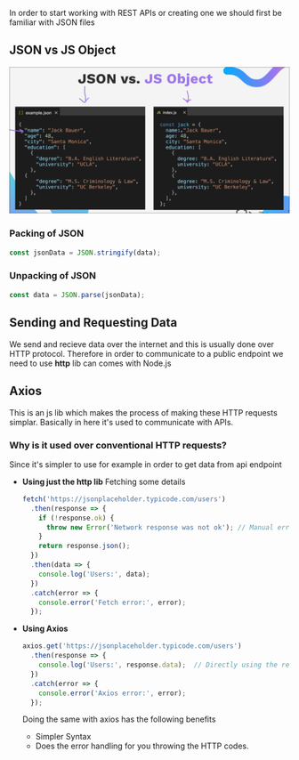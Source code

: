 In order to start working with REST APIs or creating one we should first be familiar with JSON files

## JSON vs JS Object

![alt text](image.png)

### Packing of JSON

```js
const jsonData = JSON.stringify(data);
```

### Unpacking of JSON

```js
const data = JSON.parse(jsonData);
```

## Sending and Requesting Data

We send and recieve data over the internet and this is usually done over HTTP protocol.
Therefore in order to communicate to a public endpoint we need to use **http** lib can comes with Node.js

## Axios

This is an js lib which makes the process of making these HTTP requests simplar.
Basically in here it's used to communicate with APIs.

### Why is it used over conventional HTTP requests?

Since it's simpler to use for example in order to get data from api endpoint 

- **Using just the http lib**
  Fetching some details
  ```js
  fetch('https://jsonplaceholder.typicode.com/users')
    .then(response => {
      if (!response.ok) {
        throw new Error('Network response was not ok'); // Manual error check
      }
      return response.json();
    })
    .then(data => {
      console.log('Users:', data);
    })
    .catch(error => {
      console.error('Fetch error:', error);
    });

  ```

- **Using Axios**
  ```js
  axios.get('https://jsonplaceholder.typicode.com/users')
    .then(response => {
      console.log('Users:', response.data);  // Directly using the response
    })
    .catch(error => {
      console.error('Axios error:', error);
    });
  ```
  Doing the same with axios has the following benefits
  - Simpler Syntax
  - Does the error handling for you throwing the HTTP codes.
